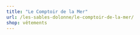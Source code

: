 ```yaml
---
title: "Le Comptoir de la Mer"
url: /les-sables-dolonne/le-comptoir-de-la-mer/
shop: vêtements
---
```

